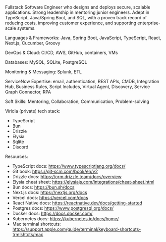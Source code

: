 Fullstack Software Engineer who designs and deploys secure, scalable applications. Strong leadership in mentoring junior engineers. Adept in TypeScript, Java/Spring Boot, and SQL, with a proven track record of reducing costs, improving customer experience, and supporting enterprise-scale systems.

Languages & Frameworks: Java, Spring Boot, JavaScript, TypeScript, React, Next.js, Cucumber, Groovy

DevOps & Cloud: CI/CD, AWS, GitHub, containers, VMs

Databases: MySQL, SQLite, PostgreSQL

Monitoring & Messaging: Splunk, ETL

ServiceNow Expertise: email, authentication, REST APIs, CMDB, Integration Hub, Business Rules, Script Includes, Virtual Agent, Discovery, Service Graph Connector, RPA

Soft Skills: Mentoring, Collaboration, Communication, Problem-solving

Viridia (private) tech stack:
- TypeScript
- Bun
- Drizzle
- Elysia
- Sqlite
- Discord

Resources:
- TypeScript docs: https://www.typescriptlang.org/docs/
- Git book: https://git-scm.com/book/en/v2
- Drizzle docs: https://orm.drizzle.team/docs/overview
- Elysia cheat sheet: https://elysiajs.com/integrations/cheat-sheet.html
- Bun docs: https://bun.sh/docs
- Next.js docs: https://nextjs.org/docs
- Vercel docs: https://vercel.com/docs
- React Native docs: https://reactnative.dev/docs/getting-started
- Postgres docs: https://www.postgresql.org/docs/
- Docker docs: https://docs.docker.com/
- Kubernetes docs: https://kubernetes.io/docs/home/
- Mac terminal shortcuts: https://support.apple.com/guide/terminal/keyboard-shortcuts-trmlshtcts/mac

